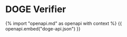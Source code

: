 <!-- ---
hide:
  - toc
--- -->

# DOGE Verifier

{% import "openapi.md" as openapi with context %}
{{ openapi.embed("doge-api.json") }}